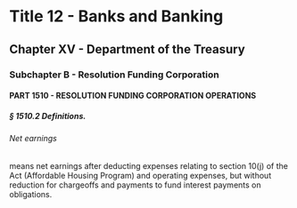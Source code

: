 
# Title 12 - Banks and Banking
## Chapter XV - Department of the Treasury
### Subchapter B - Resolution Funding Corporation
#### PART 1510 - RESOLUTION FUNDING CORPORATION OPERATIONS
##### § 1510.2 Definitions.
###### Net earnings

means net earnings after deducting expenses relating to section 10(j) of the Act (Affordable Housing Program) and operating expenses, but without reduction for chargeoffs and payments to fund interest payments on obligations.
